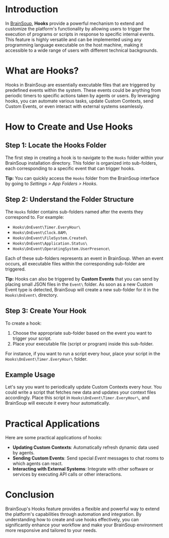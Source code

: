 # Introduction

In [BrainSoup](https://www.nurgo-software.com/products/brainsoup), **Hooks** provide a powerful mechanism to extend and customize the platform's functionality by allowing users to trigger the execution of programs or scripts in response to specific internal events. This feature is highly versatile and can be implemented using any programming language executable on the host machine, making it accessible to a wide range of users with different technical backgrounds.

# What are Hooks?

Hooks in BrainSoup are essentially executable files that are triggered by predefined events within the system. These events could be anything from periodic timers to specific actions taken by agents or users. By leveraging hooks, you can automate various tasks, update Custom Contexts, send Custom Events, or even interact with external systems seamlessly.

# How to Create and Use Hooks

## Step 1: Locate the Hooks Folder

The first step in creating a hook is to navigate to the `Hooks` folder within your BrainSoup installation directory. This folder is organized into sub-folders, each corresponding to a specific event that can trigger hooks.

**Tip:** You can quickly access the `Hooks` folder from the BrainSoup interface by going to _Settings > App Folders > Hooks_.

## Step 2: Understand the Folder Structure

The `Hooks` folder contains sub-folders named after the events they correspond to. For example:

- `Hooks\OnEvent\Timer.EveryHour\`
- `Hooks\OnEvent\Clock.8AM\`
- `Hooks\OnEvent\FileSystem.Created\`
- `Hooks\OnEvent\Application.Status\`
- `Hooks\OnEvent\OperatingSystem.UserPresence\`

Each of these sub-folders represents an event in BrainSoup. When an event occurs, all executable files within the corresponding sub-folder are triggered.

**Tip:** Hooks can also be triggered by **Custom Events** that you can send by placing small JSON files in the `Event\` folder. As soon as a new Custom Event type is detected, BrainSoup will create a new sub-folder for it in the `Hooks\OnEvent\` directory.

## Step 3: Create Your Hook

To create a hook:

1. Choose the appropriate sub-folder based on the event you want to trigger your script.
2. Place your executable file (script or program) inside this sub-folder.

For instance, if you want to run a script every hour, place your script in the `Hooks\OnEvent\Timer.EveryHour\` folder.

## Example Usage

Let's say you want to periodically update Custom Contexts every hour. You could write a script that fetches new data and updates your context files accordingly. Place this script in `Hooks\OnEvent\Timer.EveryHour\`, and BrainSoup will execute it every hour automatically.

# Practical Applications

Here are some practical applications of hooks:

- **Updating Custom Contexts**: Automatically refresh dynamic data used by agents.
- **Sending Custom Events**: Send special _Event_ messages to chat rooms to which agents can react.
- **Interacting with External Systems**: Integrate with other software or services by executing API calls or other interactions.

# Conclusion

BrainSoup's Hooks feature provides a flexible and powerful way to extend the platform's capabilities through automation and integration. By understanding how to create and use hooks effectively, you can significantly enhance your workflow and make your BrainSoup environment more responsive and tailored to your needs.